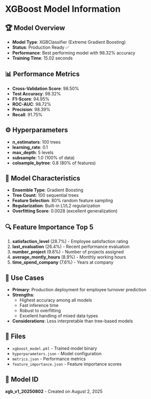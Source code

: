 # XGBoost Model Information

## 🏆 Model Overview
- **Model Type**: XGBClassifier (Extreme Gradient Boosting)
- **Status**: Production Ready ✅
- **Performance**: Best performing model with 98.32% accuracy
- **Training Time**: 15.02 seconds

## 📊 Performance Metrics
- **Cross-Validation Score**: 98.50%
- **Test Accuracy**: 98.32%
- **F1-Score**: 94.95%
- **ROC-AUC**: 98.72%
- **Precision**: 98.39%
- **Recall**: 91.75%

## ⚙️ Hyperparameters
- **n_estimators**: 100 trees
- **learning_rate**: 0.1
- **max_depth**: 5 levels
- **subsample**: 1.0 (100% of data)
- **colsample_bytree**: 0.8 (80% of features)

## 🎯 Model Characteristics
- **Ensemble Type**: Gradient Boosting
- **Tree Count**: 100 sequential trees
- **Feature Selection**: 80% random feature sampling
- **Regularization**: Built-in L1/L2 regularization
- **Overfitting Score**: 0.0028 (excellent generalization)

## 🔍 Feature Importance Top 5
1. **satisfaction_level** (28.7%) - Employee satisfaction rating
2. **last_evaluation** (26.4%) - Recent performance evaluation  
3. **number_project** (9.8%) - Number of projects assigned
4. **average_montly_hours** (8.9%) - Monthly working hours
5. **time_spend_company** (7.6%) - Years at company

## 🚀 Use Cases
- **Primary**: Production deployment for employee turnover prediction
- **Strengths**: 
  - Highest accuracy among all models
  - Fast inference time
  - Robust to overfitting
  - Excellent handling of mixed data types
- **Considerations**: Less interpretable than tree-based models

## 📁 Files
- `xgboost_model.pkl` - Trained model binary
- `hyperparameters.json` - Model configuration
- `metrics.json` - Performance metrics
- `feature_importance.json` - Feature importance scores

## 🎲 Model ID
**xgb_v1_20250802** - Created on August 2, 2025
